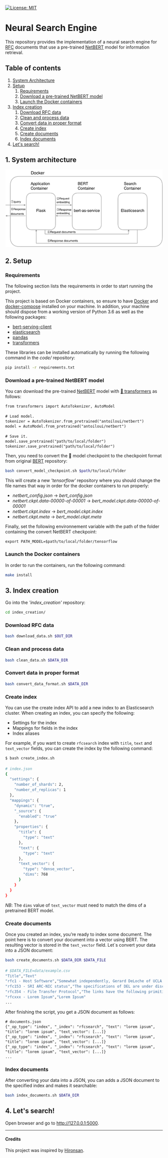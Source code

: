[![License: MIT](https://img.shields.io/badge/License-MIT-yellow.svg)](https://opensource.org/licenses/MIT)

# Neural Search Engine

This repository provides the implementation of a neural search engine for [RFC](https://en.wikipedia.org/wiki/Request_for_Comments) documents that use a pre-trained [NetBERT](https://github.com/antoiloui/netbert) model for information retrieval.

## Table of contents
1. [System Architecture](#architecture)
2. [Setup](#setup)
    1. [Requirements](#requirements)
    2. [Download a pre-trained NetBERT model](#download_netbert)
    3. [Launch the Docker containers](#launch)
3. [Index creation](#index_creation)
    1. [Download RFC data](#donwload_rfc)
    2. [Clean and process data](#process_rfc)
    3. [Convert data in proper format](#convert_data)
    4. [Create index](#create_index)
    5. [Create documents](#create_documents)
    6. [Index documents](#index_documents)
4. [Let's search!](#search)


## 1. System architecture <a name="architecture"></a>

![System architecture](./-/figures/architecture.png)


## 2. Setup <a name="setup"></a>

### Requirements <a name="requirements"></a>
The following section lists the requirements in order to start running the project.

This project is based on Docker containers, so ensure to have [Docker](https://docs.docker.com/v17.12/install/) and [docker-compose](https://docs.docker.com/compose/install/) installed on your machine. In addition, your machine should dispose from a working version of Python 3.6 as well as the following packages:
- [bert-serving-client](https://pypi.org/project/bert-serving-client/)
- [elasticsearch](https://pypi.org/project/elasticsearch/)
- [pandas](https://pypi.org/project/pandas/)
- [transformers](https://pypi.org/project/transformers/)

These libraries can be installed automatically by running the following command in the *code/* repository:
```bash
pip install -r requirements.txt
```

### Download a pre-trained NetBERT model <a name="download_netbert"></a>
You can download the pre-trained [NetBERT](https://github.com/antoiloui/netbert) model with [🤗 transformers](https://github.com/huggingface/transformers) as follows:
```
from transformers import AutoTokenizer, AutoModel

# Load model.
tokenizer = AutoTokenizer.from_pretrained("antoiloui/netbert")
model = AutoModel.from_pretrained("antoiloui/netbert")

# Save it.
model.save_pretrained("path/to/local/folder")
tokenizer.save_pretrained("path/to/local/folder")
```

Then, you need to convert the 🤗 model checkpoint to the checkpoint format from original [BERT](https://github.com/google-research/bert) repository:
```bash
bash convert_model_checkpoint.sh $path/to/local/folder
```

This will create a new *'tensorflow'* repository where you should change the file names that way in order for the docker containers to run properly:
- *netbert_config.json* -> *bert_config.json*
- *netbert.ckpt.data-00000-of-00001* -> *bert_model.ckpt.data-00000-of-00001*
- *netbert.ckpt.index* -> *bert_model.ckpt.index*
- *netbert.ckpt.meta* -> *bert_model.ckpt.meta*

Finally, set the following environnement variable with the path of the folder containing the convert NetBERT checkpoint:
```
export PATH_MODEL=$path/to/local/folder/tensorflow
```

###  Launch the Docker containers <a name="launch"></a>
In order to run the containers, run the following command:
```bash
make install
```

## 3. Index creation <a name="index_creation"></a>

Go into the *'index_creation'* repository:
```bash
cd index_creation/
```

### Download RFC data <a name="download_rfc"></a>
```bash
bash download_data.sh $OUT_DIR
```

### Clean and process data <a name="process_rfc"></a>
```bash
bash clean_data.sh $DATA_DIR
```

### Convert data in proper format <a name="convert_data"></a>
```bash
bash convert_data_format.sh $DATA_DIR
```

### Create index <a name="create_index"></a>
You can use the create index API to add a new index to an Elasticsearch cluster. When creating an index, you can specify the following:
* Settings for the index
* Mappings for fields in the index
* Index aliases

For example, if you want to create `rfcsearch` index with `title`, `text` and `text_vector` fields, you can create the index by the following command:

```bash
$ bash create_index.sh

# index.json
{
  "settings": {
    "number_of_shards": 2,
    "number_of_replicas": 1
  },
  "mappings": {
    "dynamic": "true",
    "_source": {
      "enabled": "true"
    },
    "properties": {
      "title": {
        "type": "text"
      },
      "text": {
        "type": "text"
      },
      "text_vector": {
        "type": "dense_vector",
        "dims": 768
      }
    }
  }
}
```

*NB*: The `dims` value of `text_vector` must need to match the dims of a pretrained BERT model.


### Create documents <a name="create_documents"></a>
Once you created an index, you’re ready to index some document. The point here is to convert your document into a vector using BERT. The resulting vector is stored in the `text_vector` field. Let`s convert your data into a JSON document:

```bash
bash create_documents.sh $DATA_DIR $DATA_FILE

# $DATA_FILE=data/example.csv
"Title","Text"
"rfc1 - Host Software","Somewhat independently, Gerard DeLoche of UCLA has been working on the HOST-IMP interface."
"rfc153 - SRI ARC-NIC status","The specifications of DEL are under discussion. The following diagrams show the sequence of actions."
"rfc354 - File Transfer Protocol","The links have the following primitive characteristics. They are always functioning and there are always 32 of them."
"rfcxxx - Lorem Ipsum","Lorem Ipsum"
...
```

After finishing the script, you get a JSON document as follows:

```
# documents.json
{"_op_type": "index", "_index": "rfcsearch", "text": "lorem ipsum", "title": "lorem ipsum", "text_vector": [...]}
{"_op_type": "index", "_index": "rfcsearch", "text": "lorem ipsum", "title": "lorem ipsum", "text_vector": [...]}
{"_op_type": "index", "_index": "rfcsearch", "text": "lorem ipsum", "title": "lorem ipsum", "text_vector": [...]}
...
```

### Index documents <a name="index_documents"></a>
After converting your data into a JSON, you can adds a JSON document to the specified index and makes it searchable:
```bash
bash index_documents.sh $DATA_DIR
```

## 4. Let's search! <a name="search"></a>

Open browser and go to http://127.0.0.1:5000.

***

#### Credits
This project was inspired by [Hironsan](https://github.com/Hironsan/bertsearch).
